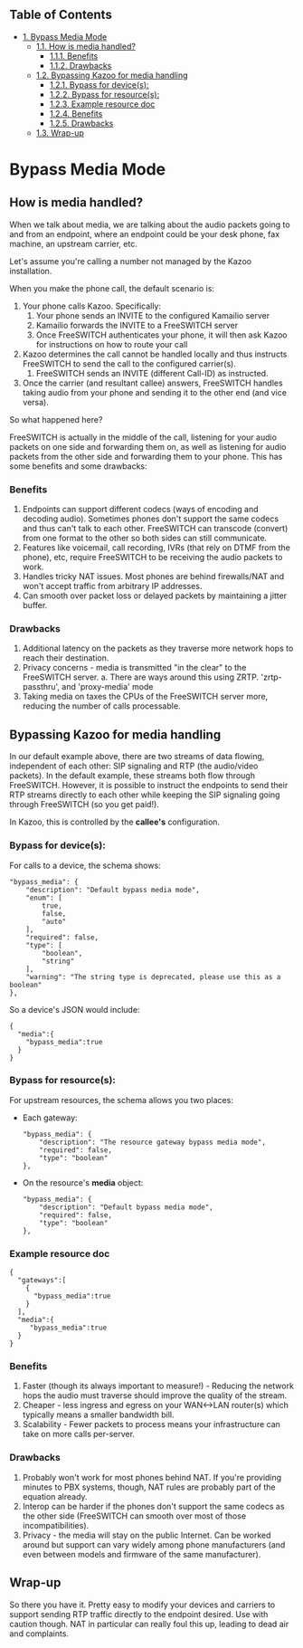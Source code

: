<div id="table-of-contents">
<h2>Table of Contents</h2>
<div id="text-table-of-contents">
<ul>
<li><a href="#orgheadline11">1. Bypass Media Mode</a>
<ul>
<li><a href="#orgheadline3">1.1. How is media handled?</a>
<ul>
<li><a href="#orgheadline1">1.1.1. Benefits</a></li>
<li><a href="#orgheadline2">1.1.2. Drawbacks</a></li>
</ul>
</li>
<li><a href="#orgheadline9">1.2. Bypassing Kazoo for media handling</a>
<ul>
<li><a href="#orgheadline4">1.2.1. Bypass for device(s):</a></li>
<li><a href="#orgheadline5">1.2.2. Bypass for resource(s):</a></li>
<li><a href="#orgheadline6">1.2.3. Example resource doc</a></li>
<li><a href="#orgheadline7">1.2.4. Benefits</a></li>
<li><a href="#orgheadline8">1.2.5. Drawbacks</a></li>
</ul>
</li>
<li><a href="#orgheadline10">1.3. Wrap-up</a></li>
</ul>
</li>
</ul>
</div>
</div>

# Bypass Media Mode<a id="orgheadline11"></a>

## How is media handled?<a id="orgheadline3"></a>

When we talk about media, we are talking about the audio packets going to and from an endpoint, where an endpoint could be your desk phone, fax machine, an upstream carrier, etc.

Let's assume you're calling a number not managed by the Kazoo installation.

When you make the phone call, the default scenario is:

1.  Your phone calls Kazoo. Specifically:
    1.  Your phone sends an INVITE to the configured Kamailio server
    2.  Kamailio forwards the INVITE to a FreeSWITCH server
    3.  Once FreeSWITCH authenticates your phone, it will then ask Kazoo for instructions on how to route your call
2.  Kazoo determines the call cannot be handled locally and thus instructs FreeSWITCH to send the call to the configured carrier(s).
    1.  FreeSWITCH sends an INVITE (different Call-ID) as instructed.
3.  Once the carrier (and resultant callee) answers, FreeSWITCH handles taking audio from your phone and sending it to the other end (and vice versa).

So what happened here?

FreeSWITCH is actually in the middle of the call, listening for your audio packets on one side and forwarding them on, as well as listening for audio packets from the other side and forwarding them to your phone. This has some benefits and some drawbacks:

### Benefits<a id="orgheadline1"></a>

1.  Endpoints can support different codecs (ways of encoding and decoding audio). Sometimes phones don't support the same codecs and thus can't talk to each other. FreeSWITCH can transcode (convert) from one format to the other so both sides can still communicate.
2.  Features like voicemail, call recording, IVRs (that rely on DTMF from the phone), etc, require FreeSWITCH to be receiving the audio packets to work.
3.  Handles tricky NAT issues. Most phones are behind firewalls/NAT and won't accept traffic from arbitrary IP addresses.
4.  Can smooth over packet loss or delayed packets by maintaining a jitter buffer.

### Drawbacks<a id="orgheadline2"></a>

1.  Additional latency on the packets as they traverse more network hops to reach their destination.
2.  Privacy concerns - media is transmitted "in the clear" to the FreeSWITCH server.
    a. There are ways around this using ZRTP. 'zrtp-passthru', and 'proxy-media' mode
3.  Taking media on taxes the CPUs of the FreeSWITCH server more, reducing the number of calls processable.

## Bypassing Kazoo for media handling<a id="orgheadline9"></a>

In our default example above, there are two streams of data flowing, independent of each other: SIP signaling and RTP (the audio/video packets). In the default example, these streams both flow through FreeSWITCH. However, it is possible to instruct the endpoints to send their RTP streams directly to each other while keeping the SIP signaling going through FreeSWITCH (so you get paid!).

In Kazoo, this is controlled by the **callee's** configuration.

### Bypass for device(s):<a id="orgheadline4"></a>

For calls to a device, the schema shows:

    "bypass_media": {
        "description": "Default bypass media mode",
        "enum": [
            true,
            false,
            "auto"
        ],
        "required": false,
        "type": [
            "boolean",
            "string"
        ],
        "warning": "The string type is deprecated, please use this as a boolean"
    },

So a device's JSON would include:

    {
      "media":{
        "bypass_media":true
      }
    }

### Bypass for resource(s):<a id="orgheadline5"></a>

For upstream resources, the schema allows you two places:

-   Each gateway:

        "bypass_media": {
            "description": "The resource gateway bypass media mode",
            "required": false,
            "type": "boolean"
        },
-   On the resource's **media** object:

        "bypass_media": {
            "description": "Default bypass media mode",
            "required": false,
            "type": "boolean"
        },

### Example resource doc<a id="orgheadline6"></a>

    {
      "gateways":[
        {
          "bypass_media":true
        }
      ],
      "media":{
         "bypass_media":true
      }
    }

### Benefits<a id="orgheadline7"></a>

1.  Faster (though its always important to measure!) - Reducing the network hops the audio must traverse should improve the quality of the stream.
2.  Cheaper - less ingress and egress on your WAN<->LAN router(s) which typically means a smaller bandwidth bill.
3.  Scalability - Fewer packets to process means your infrastructure can take on more calls per-server.

### Drawbacks<a id="orgheadline8"></a>

1.  Probably won't work for most phones behind NAT. If you're providing minutes to PBX systems, though, NAT rules are probably part of the equation already.
2.  Interop can be harder if the phones don't support the same codecs as the other side (FreeSWITCH can smooth over most of those incompatibilities).
3.  Privacy - the media will stay on the public Internet. Can be worked around but support can vary widely among phone manufacturers (and even between models and firmware of the same manufacturer).

## Wrap-up<a id="orgheadline10"></a>

So there you have it. Pretty easy to modify your devices and carriers to support sending RTP traffic directly to the endpoint desired. Use with caution though. NAT in particular can really foul this up, leading to dead air and complaints.